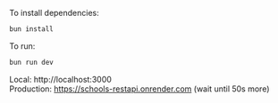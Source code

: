 To install dependencies:
```sh
bun install
```

To run:
```sh
bun run dev
```

Local: http://localhost:3000 <br>
Production: https://schools-restapi.onrender.com (wait until 50s more)
